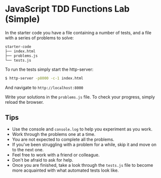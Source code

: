 # JavaScript TDD Functions Lab (Simple)

In the starter code you have a file containing a number of tests, and a file with a series of problems to solve:

```bash
starter-code
├── index.html
├── problems.js
└── tests.js
```

To run the tests simply start the http-server:

```bash
$ http-server -p8000 -c-1 index.html
```

And navigate to `http://localhost:8000`

Write your solutions in the `problems.js` file. To check your progress, simply reload the browser.

## Tips
- Use the console and `console.log` to help you experiment as you work.
- Work through the problems one at a time.
- You are not expected to complete all the problems.
- If you've been struggling with a problem for a while, skip it and move on to the next one.
- Feel free to work with a friend or colleague.
- Don't be afraid to ask for help.
- Once you are finished, take a look through the `tests.js` file to become more acquainted with what automated tests look like.
